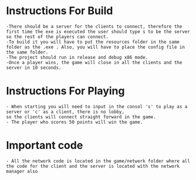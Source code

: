 # Instructions For Build
    -There should be a server for the clients to connect, therefore the first time the exe is executed the user should type s to be the server
	so the rest of the players can connect.
    -To build it you will have to put the resources folder in the same folder as the .exe . Also, you will have to place the config file in the same folder.
    -The project should run in release and debug x86 mode.
    -Once a player wins, the game will close in all the clients and the server in 10 seconds.

# Instructions For Playing
    - When starting you will need to input in the consol 's' to play as a server or 'c' as a client, there is no lobby,
    so the clients will connect straight forward in the game.
    - The player who scores 50 points will win the game.

# Important code
    - All the network code is located in the game/network folder where all the code for the client and the server is located with the network manager also

